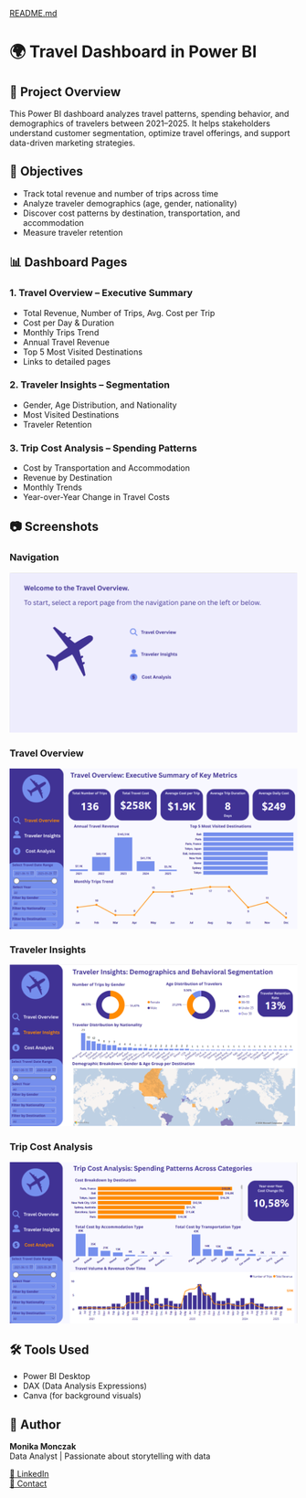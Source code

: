 [README.md](https://github.com/user-attachments/files/20746532/README.md)
# 🌍 Travel Dashboard in Power BI

## 📌 Project Overview
This Power BI dashboard analyzes travel patterns, spending behavior, and demographics of travelers between 2021–2025. It helps stakeholders understand customer segmentation, optimize travel offerings, and support data-driven marketing strategies.

## 🎯 Objectives
- Track total revenue and number of trips across time
- Analyze traveler demographics (age, gender, nationality)
- Discover cost patterns by destination, transportation, and accommodation
- Measure traveler retention

## 📊 Dashboard Pages

### 1. Travel Overview – Executive Summary
- Total Revenue, Number of Trips, Avg. Cost per Trip
- Cost per Day & Duration
- Monthly Trips Trend
- Annual Travel Revenue
- Top 5 Most Visited Destinations
- Links to detailed pages

### 2. Traveler Insights – Segmentation
- Gender, Age Distribution, and Nationality
- Most Visited Destinations
- Traveler Retention

### 3. Trip Cost Analysis – Spending Patterns
- Cost by Transportation and Accommodation
- Revenue by Destination
- Monthly Trends
- Year-over-Year Change in Travel Costs

## 📷 Screenshots

### Navigation
![Title](https://github.com/monikamonczak/Travel-Dashboard-PowerBI/blob/main/page0-title.png)

### Travel Overview
![Travel Overview](https://github.com/monikamonczak/Travel-Dashboard-PowerBI/blob/main/Page1_travel_overview.png)

### Traveler Insights
![Traveler Insights](https://github.com/monikamonczak/Travel-Dashboard-PowerBI/blob/main/Page2_traveler_insights.png)

### Trip Cost Analysis
![Trip Cost Analysis](https://github.com/monikamonczak/Travel-Dashboard-PowerBI/blob/main/page3_trip_cost_analysis.png)

## 🛠 Tools Used
- Power BI Desktop
- DAX (Data Analysis Expressions)
- Canva (for background visuals)

## 👤 Author
**Monika Monczak**  
Data Analyst | Passionate about storytelling with data

[🔗 LinkedIn](https://www.linkedin.com/in/monika-monczak-76481315b/)  
[📧 Contact](mailto:monikab.monczak@gmail.com)

